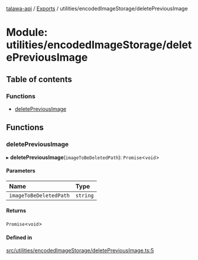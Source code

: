 [talawa-api](../README.md) / [Exports](../modules.md) / utilities/encodedImageStorage/deletePreviousImage

# Module: utilities/encodedImageStorage/deletePreviousImage

## Table of contents

### Functions

- [deletePreviousImage](utilities_encodedImageStorage_deletePreviousImage.md#deletepreviousimage)

## Functions

### deletePreviousImage

▸ **deletePreviousImage**(`imageToBeDeletedPath`): `Promise`\<`void`\>

#### Parameters

| Name | Type |
| :------ | :------ |
| `imageToBeDeletedPath` | `string` |

#### Returns

`Promise`\<`void`\>

#### Defined in

[src/utilities/encodedImageStorage/deletePreviousImage.ts:5](https://github.com/PalisadoesFoundation/talawa-api/blob/9fa6a1c/src/utilities/encodedImageStorage/deletePreviousImage.ts#L5)
